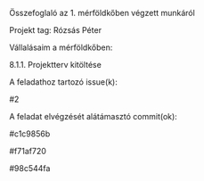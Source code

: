 Összefoglaló az 1. mérföldkőben végzett munkáról

Projekt tag: Rózsás Péter

Vállalásaim a mérföldkőben:

8.1.1. Projektterv kitöltése

A feladathoz tartozó issue(k):

#2

A feladat elvégzését alátámasztó commit(ok):

#c1c9856b

#f71af720

#98c544fa